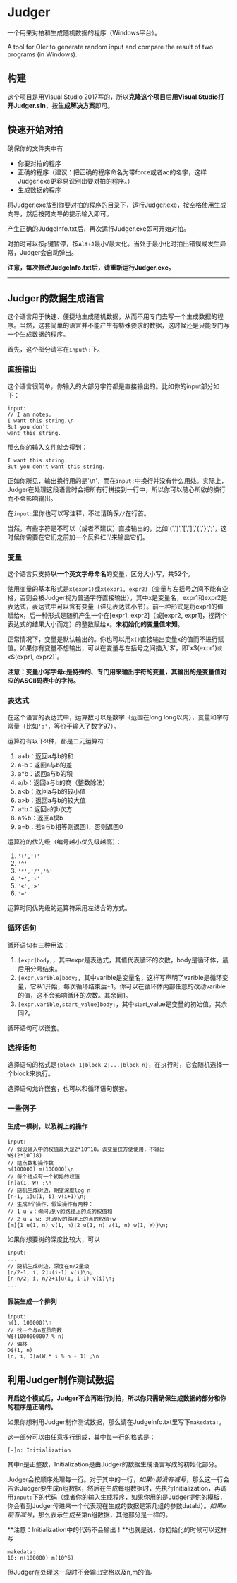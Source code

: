 # Judger
一个用来对拍和生成随机数据的程序（Windows平台）。

A tool for OIer to generate random input and compare the result of two programs (in Windows).

## 构建
这个项目是用Visual Studio 2017写的，所以**克隆这个项目**后**用Visual Studio打开Judger.sln**，按**生成解决方案**即可。

## 快速开始对拍
确保你的文件夹中有
* 你要对拍的程序
* 正确的程序（建议：把正确的程序命名为带force或者ac的名字，这样Judger.exe更容易识别出要对拍的程序。）
* 生成数据的程序

将Judger.exe放到你要对拍的程序的目录下，运行Judger.exe，按空格使用生成向导，然后按照向导的提示输入即可。

产生正确的JudgeInfo.txt后，再次运行Judger.exe即可开始对拍。

对拍时可以按`p`键暂停，按`Alt+J`最小/最大化。当处于最小化时拍出错误或发生异常，Judger会自动弹出。

**注意，每次修改JudgeInfo.txt后，请重新运行Judger.exe。**

***

## Judger的数据生成语言
这个语言用于快速、便捷地生成随机数据，从而不用专门去写一个生成数据的程序。当然，这套简单的语言并不能产生有特殊要求的数据，这时候还是只能专门写一个生成数据的程序。

首先，这个部分请写在`input\:`下。

### 直接输出
这个语言很简单，你输入的大部分字符都是直接输出的。比如你的input部分如下：

```
input:
// I am notes.
I want this string.\n
But you don't 
want this string.
```

那么你的输入文件就会得到：

```
I want this string.
But you don't want this string.
```

正如你所见，输出换行用的是'\\n'，而在`input:`中换行并没有什么用处。实际上，Judger在处理这段语言时会把所有行拼接到一行中，所以你可以随心所欲的换行而不会影响输出。

在`input:`里你也可以写注释，不过请确保`//`在行首。

当然，有些字符是不可以（或者不建议）直接输出的，比如'(',')','[',']','{','}',';'，这时候你需要在它们之前加一个反斜杠'\\'来输出它们。

### 变量
这个语言只支持**以一个英文字母命名**的变量，区分大小写，共52个。

使用变量的基本形式是`x(expr1)`或`x(expr1, expr2)`（变量与左括号之间不能有空格，否则会被Judger视为普通字符直接输出），其中x是变量名，expr1和expr2是表达式，表达式中可以含有变量（详见表达式小节）。前一种形式是将expr1的值赋给x，后一种形式是随机产生一个在\[expr1, expr2\]（或\[expr2, expr1\]，视两个表达式的结果大小而定）的整数赋给x。**未初始化的变量值未知**。

正常情况下，变量是默认输出的。你也可以用`x()`直接输出变量x的值而不进行赋值。如果你有变量不想输出，可以在变量与左括号之间插入'$'，即`x$(expr1)`或`x$(expr1, expr2)`。

**注意：变量小写字母`c`是特殊的、专门用来输出字符的变量，其输出的是变量值对应的ASCII码表中的字符。**

### 表达式
在这个语言的表达式中，运算数可以是数字（范围在long long以内），变量和字符常量（比如`'a'`，等价于输入了数字97）。

运算符有以下9种，都是二元运算符：
1. a+b：返回a与b的和
2. a-b：返回a与b的差
3. a*b：返回a与b的积
4. a/b：返回a与b的商（整数除法）
5. a<b：返回a与b的较小值
6. a>b：返回a与b的较大值
7. a^b：返回a的b次方
8. a%b：返回a模b
9. a=b：若a与b相等则返回1，否则返回0

运算符的优先级（编号越小优先级越高）：
1. `'(',')'`
2. `'^'`
3. `'*','/','%'`
4. `'+','-'`
5. `'<','>'`
6. `'='`

运算时同优先级的运算符采用左结合的方式。

### 循环语句
循环语句有三种用法：
1. `[expr]body;`，其中expr是表达式，其值代表循环的次数，body是循环体，最后用分号结束。
2. `[expr,varible]body;`，其中varible是变量名，这样写声明了varible是循环变量，它从1开始，每次循环结束后+1。你可以在循环体内部任意的改动varible的值，这不会影响循环的次数。其余同1。
3. `[expr,varible,start_value]body;`，其中start_value是变量的初始值。其余同2。

循环语句可以嵌套。

### 选择语句
选择语句的格式是`{block_1|block_2|...|block_n}`，在执行时，它会随机选择一个block来执行。

选择语句允许嵌套，也可以和循环语句嵌套。

### 一些例子

#### 生成一棵树，以及树上的操作
```
input:
// 假设输入中的权值最大是2*10^18，该变量仅方便使用，不输出
W$(2*10^18)
// 结点数和操作数
n(100000) m(100000)\n
// 每个结点有一个初始的权值
[n]a(1, W) ;\n
// 随机生成树边，期望深度log n
[n-1, i]u(1, i) v(i+1)\n;
// 生成m个操作，假设操作有两种：
// 1 u v：询问u到v的路径上的点的权值和
// 2 u v w: 对u到v的路径上的点的权值+w
[m]{1 u(1, n) v(1, n)|2 u(1, n) v(1, n) w(1, W)}\n;
```

如果你想要树的深度比较大，可以
```
input:
...
// 随机生成树边，深度在n/2量级
[n/2-1, i, 2]u(i-1) v(i)\n;
[n-n/2, i, n/2+1]u(1, i-1) v(i)\n;
...
```

#### 假装生成一个排列
```
input:
n(1, 100000)\n
// 找一个与n互质的数
W$(1000000007 % n)
// 偏移
D$(1, n)
[n, i, D]a(W * i % n + 1) ;\n 
```

## 利用Judger制作测试数据
**开启这个模式后，Judger不会再进行对拍，所以你只需确保生成数据的部分和你的程序是正确的。**

如果你想利用Judger制作测试数据，那么请在JudgeInfo.txt里写下`makedata:`。

这一部分可以由任意多行组成，其中每一行的格式是：
```
[-]n: Initialization
```
其中n是正整数，Initialization是由Judger的数据生成语言写成的初始化部分。

Judger会按顺序处理每一行。对于其中的一行，*如果n前没有减号*，那么这一行会告诉Judger要生成n组数据，然后在生成每组数据时，先执行Initialization，再调用`input:`下的代码（或者你的输入生成程序，如果你用的是Judger提供的模板，你会看到Judger传进来一个代表现在生成的数据是第几组的参数dataId）。*如果n前有减号*，那么表示生成至第n组数据，其他部分是一样的。

**注意：Initialization中的代码不会输出！**也就是说，你初始化的时候可以这样写
```
makedata:
10: n(100000) m(10^6)
```
但Judger在处理这一段时不会输出空格以及n,m的值。

